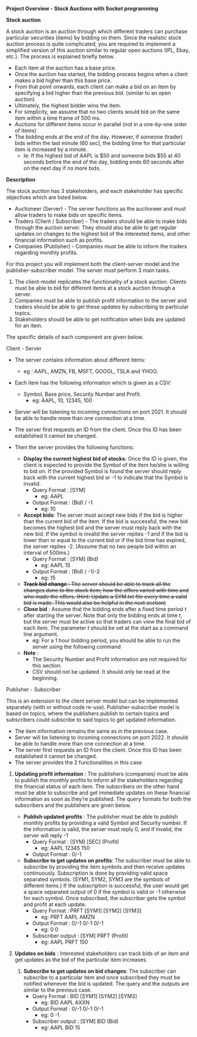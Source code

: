 **Project Overview - Stock Auctions with Socket programming**

**Stock auction**

A stock auction is an auction through which different traders can purchase particular securities (items) by bidding on them. Since the realistic stock auction process is quite complicated, you are required to implement a simplified version of this auction similar to regular open auctions (IPL, Ebay, etc.). The process is explained briefly below.

- Each item at the auction has a base price.
- Once the auction has started, the bidding process begins when a client makes a bid higher than this base price.
- From that point onwards, each client can make a bid on an item by specifying a bid higher than the previous bid. (similar to an open auction)
- Ultimately, the highest bidder wins the item.
- For simplicity, we assume that no two clients would bid on the same item within a time frame of 500 ms.
- Auctions for different items occur in parallel (not in a one-by-one order of  items)
- The bidding ends at the end of the day. However, if someone (trader) bids within the last minute (60 sec), the bidding time for that particular item is increased by a minute.
  - Ie: If the highest bid of AAPL is $50 and someone bids $55 at 40 seconds before the end of the day, bidding ends 60 seconds after on the next day if no more bids.

**Description**

The stock auction has 3 stakeholders, and each stakeholder has specific objectives which are listed below.

- Auctioneer (Server) - The server functions as the auctioneer and must allow traders to make bids on specific items.
- Traders (Client / Subscriber) - The traders should  be able to make bids through the auction server. They should also be able to get regular updates on changes to the highest bid of the interested items, and other financial information such as profits.
- Companies (Publisher) - Companies must be able to inform the traders regarding monthly profits.

For this project you will implement both the client-server model and the publisher-subscriber model. The server must perform 3 main tasks.

1. The client-model replicates the functionality of a stock auction. Clients must be able to bid for different items at a stock auction through a server.
1. Companies must be able to publish profit information to the server and traders should be able to get these updates by subscribing to particular topics.
1. Stakeholders should be able to get notification when bids are updated for an item.

The specific details of each component are given below.

Client - Server

- The server contains information about different items:
  - eg : AAPL, AMZN, FB, MSFT, GOOGL, TSLA and YHOO. 
- Each item has the following information which is given as a CSV:
  - Symbol, Base price, Security Number and Profit.
    - eg: AAPL, 10, 12345, 100

- Server will be listening to incoming connections on port 2021. It should be able to handle more than one connection at a time.
- The server first requests an ID from the client. Once this ID has been established it cannot be changed. 
- Then the server provides the following functions:
  - **Display the current highest bid of stocks**: Once the ID is given, the client is expected to provide the Symbol of the item he/she is willing to bid on. If the provided Symbol is found the server should reply back with the current highest bid or -1 to indicate that the Symbol is invalid. 
    - Query Format : [SYM]
      - eg: AAPL
    - Output Format : (Bid) / -1
      - eg: 10
  - **Accept bids**: The server must accept new bids if the bid is higher than the current bid of the item. If the bid is successful, the new bid becomes the highest bid and the server must reply back with the new bid. If the symbol is invalid the server replies  -1 and if the bid is lower than or equal to the current bid or  if the  bid time has expired, the server replies -2. (Assume that no two people bid within an interval of 500ms.)
    - Query Format : [SYM] (Bid)
      - eg: AAPL 15
    - Output Format : (Bid) / -1/-2
      - eg: 15
  - ~~**Track bid change** : The server should be able to track all the changes done to the stock item; how the offers varied with time and who made the offers. (Hint: Update a SYM.txt file every time a valid bid is made. This would also be helpful in the next section)~~
  - **Close bid** : Assume that the bidding ends after a fixed time period *t* after starting the server. Note that only the bidding ends at time *t*, but the server must be active so that traders can view the final bid of each item. The parameter *t* should be set at the start as a command line argument.
    - eg: For a 1 hour bidding period, you should be able to run the server using the following command 
  - **Note** : 
    - The Security Number and Profit information are not required for this section.
    - CSV should not be updated. It should only be read at the beginning.

Publisher - Subscriber

This is an extension to the client server model but can be implemented separately (with or without code re-use). Publisher-subscriber model is based on topics, where the publishers publish to certain topics and subscribers could subscribe to said topics to get updated information. 

- The item information remains the same as in the previous case.
- Server will be listening to incoming connections on port 2022. It should be able to handle more than one connection at a time.
- The server first requests an ID from the client. Once this ID has been established it cannot be changed.
- The server provides the 2 functionalities in this case


1. **Updating profit information** : The publishers (companies) must be able to publish the monthly profits to inform all the stakeholders regarding the financial status of each item. The subscribers on the other hand must be able to subscribe and get immediate updates on these financial information as soon as they’re published. The query formats for both the subscribers and the publishers are given below.
   - **Publish updated profits** : The publisher must be able to publish monthly profits by providing a valid Symbol and Security number. If the information is valid, the server must reply 0, and if invalid, the server will reply -1
     - Query Format : [SYM] [SEC] (Profit)
       - eg: AAPL 12345 150
     - Output Format : 0/-1
   - **Subscribe to get updates on profits**: The subscriber must be able to subscribe by providing the item symbols and then receive updates continuously. Subscription is done by providing valid space separated symbols. (SYM1, SYM2, SYM3 are the symbols of different items.) If the subscription is successful, the user would get a space separated output of 0 if the symbol is valid or -1 otherwise for each symbol. Once subscribed, the subscriber gets the symbol and profit at each update.
     - Query Format : PRFT [SYM1] [SYM2] [SYM3]
       - eg: PRFT AAPL AMZN
     - Output Format : 0/-1 0/-1 0/-1
       - eg: 0 0
     - Subscriber output : [SYM] PRFT (Profit)
       - eg: AAPL PRFT 150



1. **Updates on bids** : Interested stakeholders can track bids of an item and get updates as the bid of the particular item increases. 
   1. **Subscribe to get updates on bid changes**: The subscriber can subscribe to a particular item and once subscribed they must be notified whenever the bid is updated. The query and the outputs are similar to the previous case.
      - Query Format : BID [SYM1] [SYM2] [SYM3]
        - eg: BID AAPL AXXN
      - Output Format : 0/-1 0/-1 0/-1
        - eg: 0 -1
      - Subscriber output : [SYM] BID (Bid)
        - eg: AAPL BID 15







